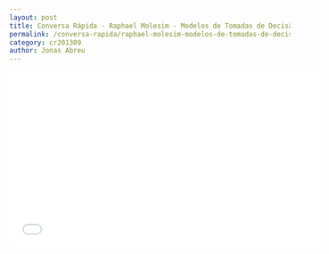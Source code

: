 ```yaml
---
layout: post
title: Conversa Rápida - Raphael Molesim - Modelos de Tomadas de Decisão Compartilhada
permalink: /conversa-rapida/raphael-molesim-modelos-de-tomadas-de-decis-o-compartilhada
category: cr201309
author: Jonas Abreu
---
```


<iframe width="560" height="315" src="//www.youtube.com/embed/YYYRfR-qFA0" frameborder="0" allowfullscreen></iframe>
